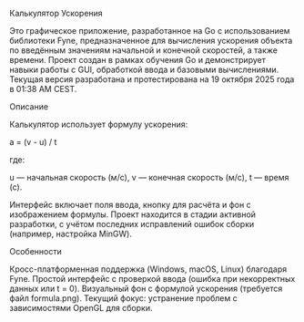 Калькулятор Ускорения

Это графическое приложение, разработанное на Go с использованием библиотеки Fyne, предназначенное для вычисления ускорения объекта по введённым значениям начальной и конечной скоростей, а также времени. Проект создан в рамках обучения Go и демонстрирует навыки работы с GUI, обработкой ввода и базовыми вычислениями. Текущая версия разработана и протестирована на 19 октября 2025 года в 01:38 AM CEST.

Описание

Калькулятор использует формулу ускорения:

a = (v - u) / t

где:

u — начальная скорость (м/с),
v — конечная скорость (м/с),
t — время (с).


Интерфейс включает поля ввода, кнопку для расчёта и фон с изображением формулы. Проект находится в стадии активной разработки, с учётом последних исправлений ошибок сборки (например, настройка MinGW).

Особенности

Кросс-платформенная поддержка (Windows, macOS, Linux) благодаря Fyne.
Простой интерфейс с проверкой ввода (ошибка при некорректных данных или t = 0).
Визуальный фон с формулой ускорения (требуется файл formula.png).
Текущий фокус: устранение проблем с зависимостями OpenGL для сборки.
